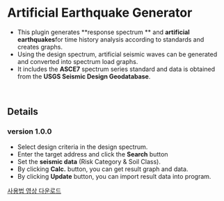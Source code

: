 # Artificial Earthquake Generator
- This plugin generates  **response spectrum ** and  **artificial earthquakes**for time history analysis according to standards and creates graphs.
- Using the design spectrum, artificial seismic waves can be generated and converted into spectrum load graphs.
- It includes the **ASCE7** spectrum series standard and data is obtained from the **USGS Seismic Design Geodatabase**.
<br />

## Details
### version 1.0.0
- Select design criteria in the design spectrum.
- Enter  the target address and click the **Search** button
- Set the **seismic data** (Risk Category & Soil Class).
- By clicking **Calc.** button, you can get result graph and data.
- By clicking **Update** button, you can import result data into program.

[사용법 영상 다운로드](https://api.media.atlassian.com/file/b022890b-ad9e-4c8e-ba35-c763009e71e3/artifact/video_1280.mp4/binary?client=01baa4cf-df4f-479a-a1c0-ee6fac240204&collection=contentId-3351216336&max-age=2592000&token=eyJhbGciOiJIUzI1NiJ9.eyJpc3MiOiIwMWJhYTRjZi1kZjRmLTQ3OWEtYTFjMC1lZTZmYWMyNDAyMDQiLCJhY2Nlc3MiOnsidXJuOmZpbGVzdG9yZTpjb2xsZWN0aW9uOmNvbnRlbnRJZC0zMzUxMjE2MzM2IjpbInJlYWQiXX0sImV4cCI6MTcxOTMxMTE2OSwibmJmIjoxNzE5MzA4Mjg5fQ.G1XFz_JYK2WomszjmFavyb39DLhFKnWsjLlG5tFhJcs)